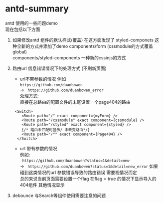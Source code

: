 # antd-summary
antd 使用的一些问题demo  
现在包括以下方面  
1. 如果修改antd 组件的默认样式(覆盖)
   在这方面发现了 styled-componets 这种全新的方式并添加了demo
   components/form (cssmodule的方式覆盖 global)  
   components/styled-components 一种新的cssinjs的方式
2. 路由url 信息错误情况下的处理方式 (不刷新页面)
    - url不带参数的情况 
    例如  
    ``` https://github.com/duanbowen ```  
    -> ``` https://github.com/duanbowen_error```  
    处理方式:  
    直接在总路由的配置文件的末尾设置一个page404的路由  
    ```
     <Switch>
        <Route path="/" exact component={myForm} />
        <Route path="/cssmodule" exact component={cssmodule} />
        <Route path="/styled" exact component={styled} />
        {/* 路由未匹配时显示/ 未改变路由*/}
        <Route path="/*" exact component={Page404} />
      </Switch>
    ```  
    -  url 带有参数的情况  
    例如:  
    ``` https://github.com/duanbowen?status=1&detail=new```   
    ->  ``` https://github.com/duanbowen?status=1&detail=new_error```
    如果碰到这类情况的url 参数错误导致的路由错误  需要视情况而定   
    总的来说当前页面需要设置一个flag 在flag = true 的情况下显示导入的404组件 其他情况显示
    
3. debounce 与Search等组件使用需要注意的问题  
